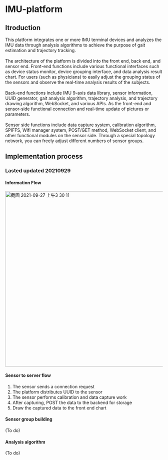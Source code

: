 # IMU-platform
## Itroduction
This platform integrates one or more IMU terminal devices and analyzes the IMU data through analysis algorithms to achieve the purpose of gait estimation and trajectory tracking.
<br>
<br>
The architecture of the platform is divided into the front end, back end, and sensor end. Front-end functions include various functional interfaces such as device status monitor, device grouping interface, and data analysis result chart. For users (such as physicians) to easily adjust the grouping status of the sensors and observe the real-time analysis results of the subjects.
<br>
<br>
Back-end functions include IMU 9-axis data library, sensor information, UUID generator, gait analysis algorithm, trajectory analysis, and trajectory drawing algorithm, WebSocket, and various APIs. As the front-end and sensor-side functional connection and real-time update of pictures or parameters.
<br>
<br>
Sensor side functions include data capture system, calibration algorithm, SPIFFS, Wifi manager system, POST/GET method, WebSocket client, and other functional modules on the sensor side. Through a special topology network, you can freely adjust different numbers of sensor groups.

## Implementation process
### Lasted updated 20210929

#### Information Flow
<img width="561" alt="截圖 2021-09-27 上午3 30 11" src="https://user-images.githubusercontent.com/79713835/134821561-2d9ed5cd-cf58-4b89-9fa1-886edc2a9997.png">

#### Sensor to server flow
1. The sensor sends a connection request
2. The platform distributes UUID to the sensor
3. The sensor performs calibration and data capture work
4. After capturing, POST the data to the backend for storage
5. Draw the captured data to the front end chart

#### Sensor group building
(To do)
#### Analysis algorithm
(To do)
